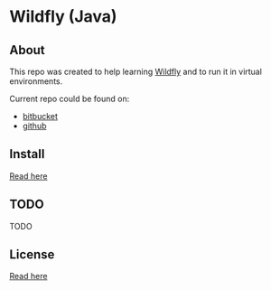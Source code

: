 # Wildfly (Java) #

## About ##

This repo was created to help learning [Wildfly](http://wildfly.org/) and to run it in virtual environments.

Current repo could be found on:

* [bitbucket](https://bitbucket.org/marbug/java-wildfly)
* [github](https://github.com/marbug/java-wildfly)

## Install ##

[Read here](install/README.md)

## TODO ##

TODO

## License ##

[Read here](LICENSE)
